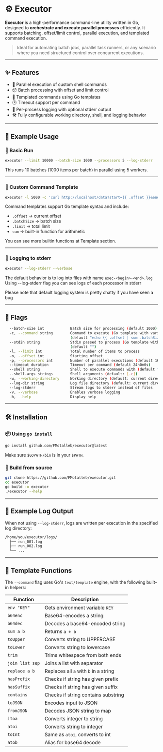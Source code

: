 # ⚙️ Executor

**Executor** is a high-performance command-line utility written in Go, designed to **orchestrate and execute parallel processes** efficiently. It supports batching, offset/limit control, parallel execution, and templated command execution.

> Ideal for automating batch jobs, parallel task runners, or any scenario where you need structured control over concurrent executions.

---

## ✨ Features

- 🔁 Parallel execution of custom shell commands
- 📦 Batch processing with offset and limit control
- 🧠 Templated commands using Go templates
- 🕒 Timeout support per command
- 📂 Per-process logging with optional stderr output
- 🛠️ Fully configurable working directory, shell, and logging behavior

---

## 📌 Example Usage

### 🧪 Basic Run

```bash
executor --limit 10000 --batch-size 1000 --processors 5 --log-stderr
```

This runs 10 batches (1000 items per batch) in parallel using 5 workers.

---

### 📜 Custom Command Template

```bash
executor -l 5000 -c 'curl http://localhost/data?start={{ .offset }}&end={{ sum .offset .batchSize }}'
```

Command templates support Go template syntax and include:

- `.offset` → current offset
- `.batchSize` → batch size
- `.limit` → total limit
- `sum` → built-in function for arithmetic

You can see more builtin functions at Template section.

---

### 💬 Logging to stderr

```bash
executor --log-stderr --verbose
```

The default behavior is to log into files with name `exec-<begin>-<end>.log`
Using --log-stderr flag you can see logs of each processor in stderr

Please note that default logging system is pretty chatty if you have seen a bug

---

## 🔧 Flags

```bash
  --batch-size int            Batch size for processing (default 1000)
  -c, --command string        Command to execute (Go template with vars: offset, batchSize, limit) 
                              (default "echo {{ .offset | sum .batchSize }}={{ .limit }}")
  --stdin string              Stdin passed to process (Go template with vars: offset, batchSize, limit) 
                              (default "")
  -l, --limit int             Total number of items to process
  -o, --offset int            Starting offset
  -p, --processors int        Number of parallel executions (default 10)
  --timeout duration          Timeout per command (default 24h0m0s)
  --shell string              Shell to execute commands with (default "/bin/sh")
  --shell-args strings        Shell arguments (default: [-c])
  -w, --working-directory     Working directory (default: current directory)
  --log-dir string            Log file directory (default: current directory)
  --log-stderr                Stream logs to stderr instead of files
  -v, --verbose               Enables verbose logging
  -h, --help                  Display help
```

---

## 🛠 Installation

### 📦 Using `go install`

```bash
go install github.com/FMotalleb/executor@latest
```

Make sure `$GOPATH/bin` is in your `$PATH`.

### 🧪 Build from source

```bash
git clone https://github.com/FMotalleb/executor.git
cd executor
go build -o executor
./executor --help
```

---

## 📁 Example Log Output

When not using `--log-stderr`, logs are written per execution in the specified log directory:

```bash
/home/you/executor/logs/
  ├── run_001.log
  ├── run_002.log
  └── ...
```

---

## 🧩 Template Functions

The `--command` flag uses Go's `text/template` engine, with the following built-in helpers:

| Function       | Description |
|----------------|-------------|
| `env "KEY"`    | Gets environment variable `KEY` |
| `b64enc`       | Base64-encodes a string |
| `b64dec`       | Decodes a base64-encoded string |
| `sum a b`      | Returns `a + b` |
| `toUpper`      | Converts string to UPPERCASE |
| `toLower`      | Converts string to lowercase |
| `trim`         | Trims whitespace from both ends |
| `join list sep`| Joins a list with separator |
| `replace a b`  | Replaces all `a` with `b` in a string |
| `hasPrefix`    | Checks if string has given prefix |
| `hasSuffix`    | Checks if string has given suffix |
| `contains`     | Checks if string contains substring |
| `toJSON`       | Encodes input to JSON |
| `fromJSON`     | Decodes JSON string to map |
| `itoa`         | Converts integer to string |
| `atoi`         | Converts string to integer |
| `toInt`        | Same as `atoi`, converts to int |
| `atob`         | Alias for base64 decode |
